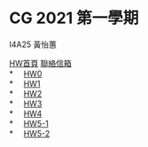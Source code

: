 # CG 2021 第一學期
<p>I4A25 黃怡蕙<br></p>
<a href="http://huitney.github.io/CGhws/index.html">HW首頁</a>
<a href="mailto:u10706125@ms.ttu.edu.tw">聯絡信箱</a><br>
* <a href="https://huitney.github.io/CGhws/hw0.html"><img src="https://i.imgur.com/0zrdapA.png" style="width:15px;height:15px;">HW0</a><br>
* <a href="https://huitney.github.io/CGhws/hw1.html"><img src="https://i.imgur.com/0zrdapA.png" style="width:15px;height:15px;">HW1</a><br>
* <a href="https://huitney.github.io/CGhws/hw2.html"><img src="https://i.imgur.com/0zrdapA.png" style="width:15px;height:15px;">HW2</a><br>
* <a href="https://huitney.github.io/CGhws/hw3.html"><img src="https://i.imgur.com/0zrdapA.png" style="width:15px;height:15px;">HW3</a><br>
* <a href="https://huitney.github.io/CGhws/hw4.html"><img src="https://i.imgur.com/0zrdapA.png" style="width:15px;height:15px;">HW4</a><br>
* <a href="https://huitney.github.io/CGhws/hw5-1.html"><img src="https://i.imgur.com/0zrdapA.png" style="width:15px;height:15px;">HW5-1</a><br>
* <a href="https://huitney.github.io/CGhws/hw5-2.html"><img src="https://i.imgur.com/0zrdapA.png" style="width:15px;height:15px;">HW5-2</a><br>
